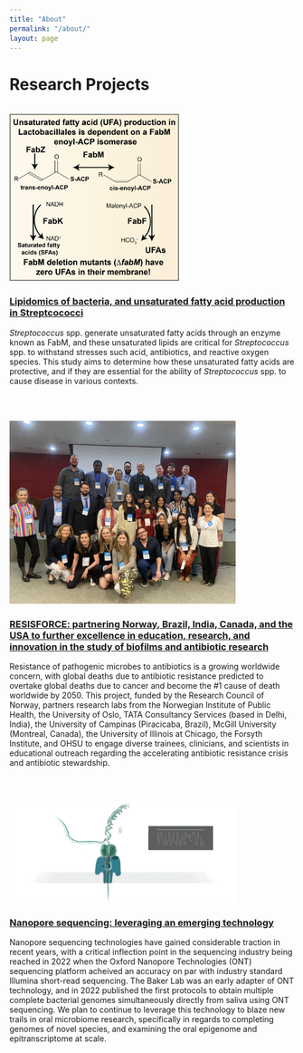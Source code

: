 ```yaml
---
title: "About"
permalink: "/about/"
layout: page
---
```



# Research Projects

<br/>

<img src="/assets/images/projects-fatty-acids/RS-Fig-1.jpg" width="300" height=auto style="display: inline; margin: auto;" />  

### [Lipidomics of bacteria, and unsaturated fatty acid production in Streptcococci](./lipidomics-project/index.md)
_Streptococcus_ spp. generate unsaturated fatty acids through an enzyme known as FabM, and these unsaturated lipids are critical for _Streptococcus_ spp. to withstand stresses such acid, antibiotics, and reactive oxygen species. This study aims to determine how these unsaturated fatty acids are protective, and if they are essential for the ability of _Streptococcus_ spp. to cause disease in various contexts.

<br/><br/>

<img src="/assets/images/projects-RESISFORCE/IMG_5313.jpg" width="400" height=auto style="display: inline; margin: auto;" />

### [RESISFORCE: partnering Norway, Brazil, India, Canada, and the USA to further excellence in education, research, and innovation in the study of biofilms and antibiotic research](./RESISFORCE-project/index.md)
Resistance of pathogenic microbes to antibiotics is a growing worldwide concern, with global deaths due to antibiotic resistance predicted to overtake global deaths due to cancer and become the #1 cause of death worldwide by 2050. This project, funded by the Research Council of Norway, partners research labs from the Norwegian Institute of Public Health, the University of Oslo, TATA Consultancy Services (based in Delhi, India), the University of Campinas (Piracicaba, Brazil), McGill University (Montreal, Canada), the University of Illinois at Chicago, the Forsyth Institute, and OHSU to engage diverse trainees, clinicians, and scientists in educational outreach regarding the accelerating antibiotic resistance crisis and antibiotic stewardship.

<br/><br/>

<img src="/assets/images/nanopore.gif" width="400" height=auto style="display: inline; margin: auto;" />

### [Nanopore sequencing:  leveraging an emerging technology](./nanopore-project/index.md)
Nanopore sequencing technologies have gained considerable traction in recent years, with a critical inflection point in the sequencing industry being reached in 2022 when the Oxford Nanopore Technologies (ONT) sequencing platform acheived an accuracy on par with industry standard Illumina short-read sequencing. The Baker Lab was an early adapter of ONT technology, and in 2022 published the first protocols to obtain multiple complete bacterial genomes simultaneously directly from saliva using ONT sequencing. We plan to continue to leverage this technology to blaze new trails in oral microbiome research, specifically in regards to completing genomes of novel species, and examining the oral epigenome and epitranscriptome at scale.
